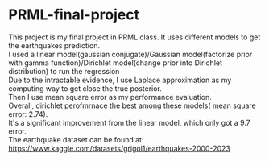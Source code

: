 # PRML-final-project
This project is my final project in PRML class. It uses different models to get the earthquakes prediction.<br />
I used a linear model(gaussian conjugate)/Gaussian model(factorize prior with gamma function)/Dirichlet model(change prior into Dirichlet distribution) to run the regression<br />
Due to the intractable evidence, I use Laplace approximation as my computing way to get close the true posterior.<br />
Then I use mean square error as my performance evaluation.<br />
Overall, dirichlet perofmrnace the best among these models( mean square error: 2.74).<br />
It's a significant improvement from the linear model, which only got a 9.7 error.<br />
The earthquake dataset can be found at: https://www.kaggle.com/datasets/grigol1/earthquakes-2000-2023
